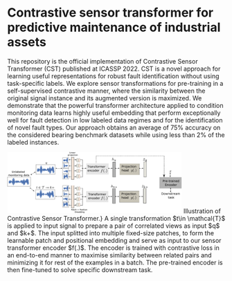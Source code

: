 # Contrastive sensor transformer for predictive maintenance of industrial assets

This repository is the official implementation of Contrastive Sensor Transformer (CST) published at ICASSP 2022.  CST is a novel approach for learning useful representations for robust fault identification without using task-specific labels. We explore sensor transformations for pre-training in a self-supervised contrastive manner, where the similarity between the original signal instance and its augmented version is maximized. We demonstrate that the powerful transformer architecture applied to condition monitoring data learns highly useful embedding that perform exceptionally well for fault detection in low labeled data regimes and for the identification of novel fault types. Our approach obtains an average of 75\% accuracy on the considered bearing benchmark datasets while using less than 2\% of the labeled instances.

<img src=./method.pdf width=80%/>
Illustration of Contrastive Sensor Transformer.} A single transformation $t\in \mathcal{T}$ is applied to input signal to prepare a pair of correlated views as input $q$ and $k+$. The input splitted into multiple fixed-size patches, to form the learnable patch and positional embedding and serve as input to our sensor transformer encoder $f(.)$. The encoder is trained with contrastive loss in an end-to-end manner to maximise similarity between related pairs and minimizing it for rest of the examples in a batch. The pre-trained encoder is then fine-tuned to solve specific downstream task.
